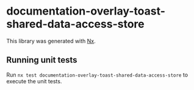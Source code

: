 # documentation-overlay-toast-shared-data-access-store

This library was generated with [Nx](https://nx.dev).

## Running unit tests

Run `nx test documentation-overlay-toast-shared-data-access-store` to execute the unit tests.
